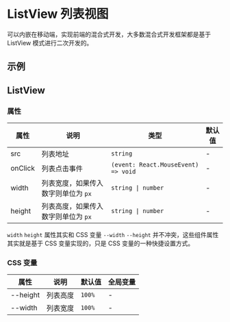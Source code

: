 # ListView 列表视图

可以内嵌在移动端，实现前端的混合式开发，大多数混合式开发框架都是基于 ListView 模式进行二次开发的。

## 示例

<code src="./demos/demo1.tsx"></code>

## ListView

### 属性

| 属性    | 说明                                | 类型                                | 默认值 |
| ------- | ----------------------------------- | ----------------------------------- | ------ |
| src     | 列表地址                            | `string`                            | -      |
| onClick | 列表点击事件                        | `(event: React.MouseEvent) => void` | -      |
| width   | 列表宽度，如果传入数字则单位为 `px` | `string \| number`                  | -      |
| height  | 列表高度，如果传入数字则单位为 `px` | `string \| number`                  | -      |

`width` `height` 属性其实和 CSS 变量 `--width` `--height` 并不冲突，这些组件属性其实就是基于 CSS 变量实现的，只是 CSS 变量的一种快捷设置方式。

### CSS 变量

| 属性     | 说明     | 默认值 | 全局变量 |
| -------- | -------- | ------ | -------- |
| --height | 列表高度 | `100%` | -        |
| --width  | 列表宽度 | `100%` | -        |
